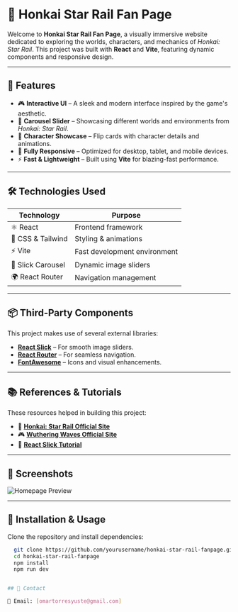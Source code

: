 # 🚀 Honkai Star Rail Fan Page

Welcome to **Honkai Star Rail Fan Page**, a visually immersive website dedicated to exploring the worlds, characters, and mechanics of *Honkai: Star Rail*. This project was built with **React** and **Vite**, featuring dynamic components and responsive design.


---

## 🌟 Features

- 🎮 **Interactive UI** – A sleek and modern interface inspired by the game's aesthetic.
- 🔄 **Carousel Slider** – Showcasing different worlds and environments from *Honkai: Star Rail*.
- 📜 **Character Showcase** – Flip cards with character details and animations.
- 📱 **Fully Responsive** – Optimized for desktop, tablet, and mobile devices.
- ⚡ **Fast & Lightweight** – Built using **Vite** for blazing-fast performance.

---

## 🛠️ Technologies Used

| Technology | Purpose |
|------------|---------|
| ⚛️ React | Frontend framework |
| 🎨 CSS & Tailwind | Styling & animations |
| ⚡ Vite | Fast development environment |
| 🎠 Slick Carousel | Dynamic image sliders |
| 🌍 React Router | Navigation management |

---

## 📦 Third-Party Components

This project makes use of several external libraries:

- **[React Slick](https://react-slick.neostack.com/)** – For smooth image sliders.
- **[React Router](https://reactrouter.com/)** – For seamless navigation.
- **[FontAwesome](https://fontawesome.com/)** – Icons and visual enhancements.

---

## 📚 References & Tutorials

These resources helped in building this project:

- 🚀 **[Honkai: Star Rail Official Site](https://hsr.hoyoverse.com/)**
- 🎮 **[Wuthering Waves Official Site](https://wutheringwaves.kurogames.com/)**
- 🎥 **[React Slick Tutorial](https://www.youtube.com/watch?v=KL_yIf5uiJo&t=336s)**

---

## 📸 Screenshots

![Homepage Preview](https://www.dropbox.com/scl/fi/8e7jjpbqk5usobzohh7k3/Screenshot_1.png?rlkey=pbhixm0y6ncwui4rmdeu0b9ow&st=u06qm19a&raw=1)


---

## 📌 Installation & Usage

Clone the repository and install dependencies:

```bash
  git clone https://github.com/yourusername/honkai-star-rail-fanpage.git
  cd honkai-star-rail-fanpage
  npm install
  npm run dev


## 📩 Contact

📧 Email: [omartorresyuste@gmail.com]  

